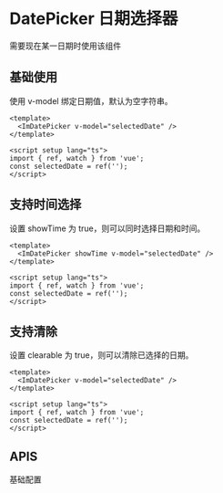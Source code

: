 # DatePicker 日期选择器

需要现在某一日期时使用该组件

<script setup lang="ts">
import { ref, watch } from 'vue';
const selectedDate = ref('');
</script>

## 基础使用
 
使用 v-model 绑定日期值，默认为空字符串。


<ImDatePicker :clearable="false" v-model="selectedDate" />

```vue
<template>
  <ImDatePicker v-model="selectedDate" />
</template>

<script setup lang="ts">
import { ref, watch } from 'vue';
const selectedDate = ref('');
</script>
```

## 支持时间选择

设置 showTime 为 true，则可以同时选择日期和时间。
<ImDatePicker showTime :clearable="false" v-model="selectedDate" />

```vue
<template>
  <ImDatePicker showTime v-model="selectedDate" />
</template>

<script setup lang="ts">
import { ref, watch } from 'vue';
const selectedDate = ref('');
</script>
```

## 支持清除

设置 clearable 为 true，则可以清除已选择的日期。
  <ImDatePicker clearable v-model="selectedDate" />

```vue
<template>
  <ImDatePicker v-model="selectedDate" />
</template>

<script setup lang="ts">
import { ref, watch } from 'vue';
const selectedDate = ref('');
</script>
```
## APIS

基础配置
